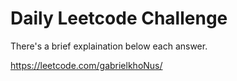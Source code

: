 # Daily Leetcode Challenge

There's a brief explaination below each answer.

https://leetcode.com/gabrielkhoNus/
